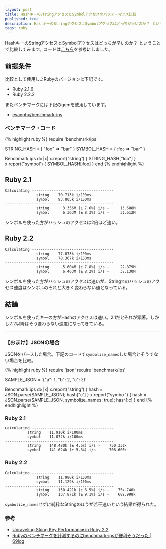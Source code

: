 ```yaml
---
layout: post
title: HashキーのStringアクセスとSymbolアクセスのパフォーマンス比較
published: true
description: HashキーのStringアクセスとSymbolアクセスはどっちが早いのか？ ということで比較してみます。比較として使用したRubyのバージョンは下記です。 Ruby 2.1.6 Ruby 2.2.2
tags: ruby
---
```


HashキーのStringアクセスとSymbolアクセスはどっちが早いのか？ ということで比較してみます。コードは[こちら](http://www.sitepoint.com/unraveling-string-key-performance-ruby-2-2/)を参考にしました。

## 前提条件

比較として使用したRubyのバージョンは下記です。

* Ruby 2.1.6
* Ruby 2.2.2

またベンチマークには下記のgemを使用しています。

* [evanphx/benchmark-ips](https://github.com/evanphx/benchmark-ips)

### ベンチマーク・コード

{% highlight ruby %}
require 'benchmark/ips'

STRING_HASH = { "foo" => "bar" }
SYMBOL_HASH = { :foo => "bar"  }

Benchmark.ips do |x|
  x.report("string") { STRING_HASH["foo"] }
  x.report("symbol") { SYMBOL_HASH[:foo]  }
end
{% endhighlight %}

## Ruby 2.1

    Calculating -------------------------------------
                  string    70.713k i/100ms
                  symbol    93.805k i/100ms
    -------------------------------------------------
                  string      3.356M (± 7.6%) i/s -     16.688M
                  symbol      6.363M (± 8.3%) i/s -     31.612M

シンボルを使った方がハッシュのアクセスは2倍ほど速い。

## Ruby 2.2

    Calculating -------------------------------------
                  string    77.873k i/100ms
                  symbol    78.367k i/100ms
    -------------------------------------------------
                  string      5.604M (± 7.8%) i/s -     27.879M
                  symbol      6.463M (± 8.2%) i/s -     32.130M

シンボルを使った方がハッシュのアクセスは速いが、Stringでのハッシュのアクセス速度はシンボルのそれと大きく変わらない値となっている。

## 結論
シンボルを使ったキーの方がHashのアクセスは速い。2.1だとそれが顕著。しかし2.2以降はそう変わらない速度になってきている。

----

### 【おまけ】JSONの場合

JSONをパースした場合。下記のコードで`symbolize_names`した場合とそうでない場合を比較。

{% highlight ruby %}
require 'json'
require 'benchmark/ips'

SAMPLE_JSON = '{"a": 1, "b": 2, "c": 3}'

Benchmark.ips do |x|
  x.report("string") { hash = JSON.parse(SAMPLE_JSON); hash["c"] }
  x.report("symbol") { hash = JSON.parse(SAMPLE_JSON, symbolize_names: true); hash[:c] }
end
{% endhighlight %}

### Ruby 2.1

    Calculating -------------------------------------
              string    11.910k i/100ms
              symbol    11.072k i/100ms
    -------------------------------------------------
              string    148.480k (± 4.5%) i/s -    750.330k
              symbol    141.624k (± 5.3%) i/s -    708.608k

### Ruby 2.2

    Calculating -------------------------------------
                  string    11.980k i/100ms
                  symbol    11.129k i/100ms
    -------------------------------------------------
                  string    150.421k (± 6.5%) i/s -    754.740k
                  symbol    137.871k (± 9.1%) i/s -    689.998k

`symbolize_names`せずに純粋なStringのほうが若干速いという結果が得られた。

### 参考
* [Unraveling String Key Performance in Ruby 2.2](http://www.sitepoint.com/unraveling-string-key-performance-ruby-2-2/)
* [Rubyのベンチマークを計測するのにbenchmark-ipsが便利そうだった \| 69log](http://blog.kazu69.net/2014/11/29/ruby-benchmarks-to-measure-benchmark-ips-was-so-helpful/)
